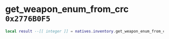 # get_weapon_enum_from_crc `0x2776B0F5`

```lua
local result --[[ integer ]] = natives.inventory.get_weapon_enum_from_crc(_unk0 --[[ integer ]])
```